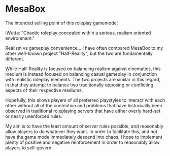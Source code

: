 # MesaBox

The intended selling point of this roleplay gamemode:

iWutta: "Chaotic roleplay concealed within a serious, realism oriented environment."

Realism vs gameplay convenience... I have often compared MesaBox to my other well-known project "Half-Reality", but the two are fundamentally different. 

While Half-Reality is focused on balancing realism against cinematics, this medium is instead focused on balancing casual gameplay in conjunction with realistic roleplay elements. The two projects are similar in this regard, in that they attempt to balance two traditionally opposing or conflicting aspects of their respective mediums.

Hopefully, this allows players of all preferred playstyles to interact with each other without all of the contention and problems that have historically been observed in traditional roleplaying servers that have either overly hard-set or nearly unenforced rules.

My aim is to have the least amount of server rules possible, and reasonably allow players to do whatever they want. In order to facilitate this, and not have the game mode immediately descend into chaos, I hope to implement plenty of positive and negative reinforcement in order to reasonably allow players to self-govern.
